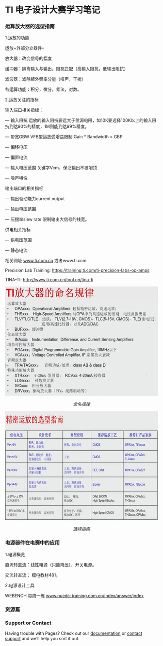 # TI 电子设计大赛学习笔记

### 运算放大器的选型指南
1.运放的功能 

运放+外部分立器件= 

放大器：改变信号的幅度 

缓冲器：隔离输入与输出，阻抗匹配（高输入阻抗，低输出阻抗） 

滤波器：滤除额外频率分量（噪声，干扰） 

各运算功能：积分，微分，乘法，对数。 

2.运放关注的指标

输入端口相关指标：

— 输入阻抗 运放的输入阻抗要远大于信源电阻，如10K要选择100K以上的输入阻抗到达90%的精度，1M则能到达99%精度。

— 带宽GBW  VFB型运放受增益限制  Gain * Bandwidth = GBP 

— 偏移电压  

— 偏置电流  

— 输入电压范围 关键字Vcm，保证输出不被削顶 

— 噪声特性 

输出端口的相关指标 

— 输出驱动能力current output

— 输出电压范围 

— 压摆率slew rate  限制输出大信号的线宽。

供电相关指标

— 供电压范围

— 静态电流

相关网址 www.ti.com.cn 或者www.ti.com 

Precision Lab Training: https://training.ti.com/ti-precision-labs-op-amps

TINA-TI: http://www.ti.com.cn/tool.cn/tina-ti 
    
 <p align="center"> 
  <img src="https://github.com/x615/x615.github.io/blob/master/%E5%91%BD%E5%90%8D%E8%A7%84%E5%88%99.png" width="600" height="360"/> 
  <p align="center">  
    <em>命名规律</em> 
    </p>
     </p>   
  
<p align="center"> 
  <img src="https://github.com/x615/x615.github.io/blob/master/%E9%80%89%E5%9E%8B%E6%8C%87%E5%8D%97.png" width="600" height="360"/> 
  <p align="center">  
    <em>选择指南</em> 
    </p>
     </p> 
     


### 电源器件在电赛中的应用 

1.电源概览  

直流转直流：线性电源（只能降压），开关电源。 

交流转直流： 模电教材481。 

2.电源设计工具 

WEBENCH 每周一练 www.nuedc-training.com.cn/index/answer/index
  
### 资源篇 
















### Support or Contact

Having trouble with Pages? Check out our [documentation](https://help.github.com/categories/github-pages-basics/) or [contact support](https://github.com/contact) and we’ll help you sort it out.
